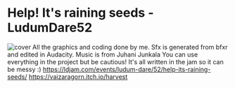 # Help! It's raining seeds - LudumDare52
![cover](https://user-images.githubusercontent.com/16440445/211425067-96fd4131-abbd-4aad-b70f-55f6d6831a60.png)
All the graphics and coding done by me.
Sfx is generated from bfxr and edited in Audacity.
Music is from Juhani Junkala
You can use everything in the project but be cautious! It's all written in the jam so it can be messy :)
https://ldjam.com/events/ludum-dare/52/help-its-raining-seeds/
https://vaizaragorn.itch.io/harvest
